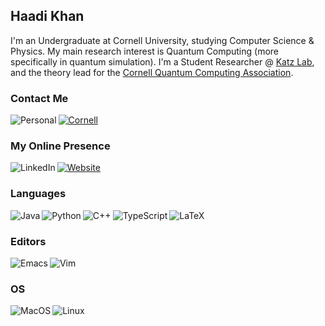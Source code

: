 ## Haadi Khan

I'm an Undergraduate at Cornell University, studying Computer Science & Physics. My main research interest is Quantum Computing (more specifically in quantum simulation). I'm a Student Researcher @ [Katz Lab](https://iontrap.aep.cornell.edu/research/), and the theory lead for the [Cornell Quantum Computing Association](https://github.com/Cornell-QCA).

<!-- one day.... -->
<!--<img align="center" src="https://github-readme-stats.vercel.app/api?username=haadi-khan&show_icons=true&include_all_commits=true&theme=onedark&hide_border=true" alt="My github stats" /> -->

### Contact Me
[<img align="left" alt="Personal" src="https://img.shields.io/badge/Personal-D14836?style=for-the-badge&logo=gmail&logoColor=white"/>](mailto:haadi@haadikhan.com)
[<img alt="Cornell" src="https://img.shields.io/badge/Cornell-B31B1B?style=for-the-badge&logo=gmail&logoColor=white"/>](mailto:hmk68@cornell.edu)

### My Online Presence
[<img align="left" alt="LinkedIn" src="https://img.shields.io/badge/linkedin-%230077B5.svg?style=for-the-badge&logo=linkedin&logoColor=white"/>](https://www.linkedin.com/in/haadi-khan/)
[<img alt="Website" src="https://img.shields.io/badge/Website-005A9C?style=for-the-badge&logo=Safari&logoColor=white"/>](https://www.haadikhan.com)

### Languages
<img align="left" alt="Java" src="https://img.shields.io/badge/rust-F74C01.svg?style=for-the-badge&logo=rust&logoColor=white"/>
<img align="left" alt="Python" src="https://img.shields.io/badge/Python-3776AB?style=for-the-badge&logo=python&logoColor=white"/>
<img align="left" alt="C++" src="https://img.shields.io/badge/C%2B%2B-00599C?style=for-the-badge&logo=c%2B%2B&logoColor=white"/>
<img align="left" alt="TypeScript" src="https://img.shields.io/badge/typescript-%23007ACC.svg?style=for-the-badge&logo=typescript&logoColor=white"/>
<img alt="LaTeX" src="https://img.shields.io/badge/latex%20-%23008181.svg?&style=for-the-badge&logo=latex&logoColor=white"/>


### Editors
<img align="left" alt="Emacs" src="https://img.shields.io/badge/Emacs-%237F5AB6.svg?&style=for-the-badge&logo=gnu-emacs&logoColor=white"/>
<img alt="Vim" src="https://img.shields.io/badge/VIM-%2311AB00.svg?style=for-the-badge&logo=vim&logoColor=white"/>


### OS
<img align="left" alt="MacOS" src="https://img.shields.io/badge/mac%20os-2B2F37?style=for-the-badge&logo=macos"/>
<img alt="Linux" src="https://img.shields.io/badge/Linux-FCC624?style=for-the-badge&logo=linux&logoColor=black"/>

